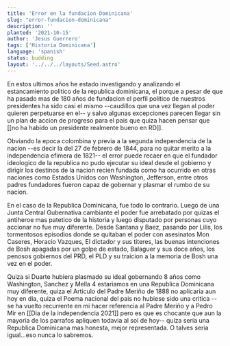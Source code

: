 ```yaml
---
title: 'Error en la fundacion Dominicana'
slug: "error-fundacion-dominicana"
description: ''
planted: '2021-10-15'
author: 'Jesus Guerrero'
tags: ['Historia Dominicana']
language: 'spanish'
status: budding
layout: '../../../layouts/Seed.astro'
---
```


En estos ultimos años he estado investigando y analizando el estancamiento politico de la republica dominicana, el porque a pesar
de que ha pasado mas de 180 años de fundacion el perfil politico de nuestros presidentes ha sido casi el mismo --caudillos que una vez llegan al poder
quieren perpetuarse en el-- y salvo algunas excepciones parecen llegar sin un plan de accion de progreso para el pais que quiza hacen pensar que [[no
ha habido un presidente realmente bueno en RD]].

Obviando la epoca colombina y previa a la segunda independencia de la nacion --es decir la del 27 de febrero de 1844, para no quitar merito a la independencia efimera de 1821-- el error puede recaer en
que el fundador ideologico de la republica no pudo ejecutar su ideal desde el gobierno y dirigir los destinos de la nacion recien fundada como ha ocurrido en otras
naciones como Estados Unidos con Washington, Jefferson, entre otros padres fundadores fueron capaz de gobernar y 
plasmar el rumbo de su nacion.

En el caso de la Republica Dominicana, fue todo lo contrario. Luego de una Junta Central Gubernativa cambiante el poder fue
arrebatado por quizas el antiheroe mas patetico de la historia y luego disputado por personas cuyo accionar no fue muy diferente.
Desde Santana y Baez, pasando por Lilis, los tormentosos episodios donde se quitaban el poder con asesinatos Mon Caseres, Horacio Vazques, El dictador y sus titeres,
las buenas intenciones de Bosh apagadas por un golpe de estado, Balaguer y sus doce años, los penosos gobiernos del PRD, el PLD y su traicion a la memoria de Bosh una vez en el poder.

Quiza si Duarte hubiera plasmado su ideal gobernando 8 años como Washington, Sanchez y Mella 4 estariamos en una 
Republica Dominicana muy diferente, quiza el Articulo del Padre Meriño de 1888 no aplicaria aun hoy en dia, quiza el Poema nacional
del pais no hubiese sido una critica --se ha vuelto recurrente en mi hacer referencia al Padre Meriño y a Pedro Mir en [[Dia de la independencia 2021]] pero es que es chocante que aun la mayoria de los parrafos apliquen todavia al sol de hoy-- quiza seria una Republica Dominicana mas honesta, mejor representada. O talves seria igual...eso nunca lo sabremos. 